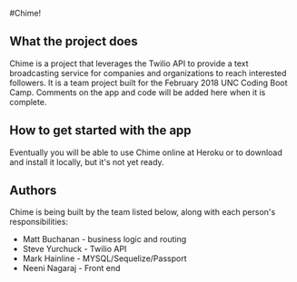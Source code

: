 #Chime!

## What the project does
Chime is a project that leverages the Twilio API to provide a text broadcasting service for companies and organizations to reach interested followers. It is a team project built for the February 2018 UNC Coding Boot Camp. Comments on the app and code will be added here when it is complete.

## How to get started with the app
Eventually you will be able to use Chime online at Heroku or to download and install it locally, but it's not yet ready.

## Authors
Chime is being built by the team listed below, along with each person's responsibilities:

- Matt Buchanan - business logic and routing
- Steve Yurchuck - Twilio API
- Mark Hainline - MYSQL/Sequelize/Passport
- Neeni Nagaraj - Front end